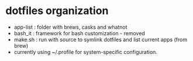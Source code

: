 # dotfiles organization

* app-list : folder with brews, casks and whatnot
* bash_it : framework for bash customization - removed
* make.sh : run with source to symlink dotfiles and list current apps (from brew)
* currently using ~/.profile for system-specific configuration.
